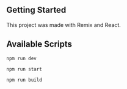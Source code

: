 ## Getting Started

This project was made with Remix and React.

## Available Scripts

`npm run dev`

`npm run start`

`npm run build`
